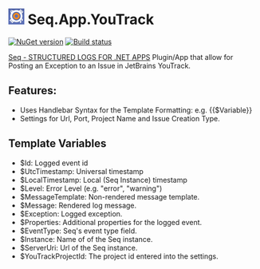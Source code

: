<img src="https://raw.githubusercontent.com/CaptiveAire/Seq.App.YouTrack/master/asset/seq-app-youtrack.png" width="32" height="32" /> Seq.App.YouTrack
=================

[![NuGet version](https://badge.fury.io/nu/Seq.App.YouTrack.svg)](https://badge.fury.io/nu/Seq.App.YouTrack) [![Build status](https://ci.appveyor.com/api/projects/status/vkogqinnmjjeyh9l/branch/master?svg=true)](https://ci.appveyor.com/project/Jaben/seq-app-youtrack/branch/master)

[Seq - STRUCTURED LOGS FOR .NET APPS](http://getseq.net) Plugin/App that allow for Posting an Exception to an Issue in JetBrains YouTrack.

## Features:
* Uses Handlebar Syntax for the Template Formatting: e.g. {{$Variable}}
* Settings for Url, Port, Project Name and Issue Creation Type.


## Template Variables

* $Id: Logged event id
* $UtcTimestamp: Universal timestamp
* $LocalTimestamp: Local (Seq Instance) timestamp
* $Level: Error Level (e.g. "error", "warning")
* $MessageTemplate: Non-rendered message template.
* $Message: Rendered log message.
* $Exception: Logged exception.
* $Properties: Additional properties for the logged event.
* $EventType: Seq's event type field.
* $Instance: Name of of the Seq instance.
* $ServerUri: Url of the Seq instance.
* $YouTrackProjectId: The project id entered into the settings.